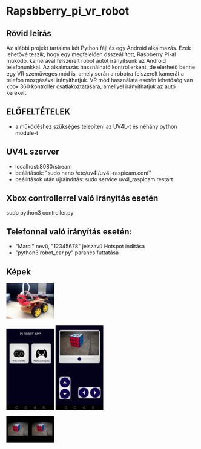 # Rapsbberry_pi_vr_robot

## Rövid leírás
Az alábbi projekt tartalma két Python fájl és egy Android alkalmazás. Ezek lehetővé teszik, hogy egy megfelelően összeállított, Raspberry Pi-al működő, kamerával felszerelt robot autót irányítsunk az Android telefonunkkal. Az alkalmazás használható kontrollerként, de elérhető benne egy VR szemüveges mód is, amely során a robotra felszerelt kamerát a telefon mozgásával irányíthatjuk. VR mód használata esetén lehetőség van xbox 360 kontroller csatlakoztatására, amellyel irányíthatjuk az autó kerekeit.

## ELŐFELTÉTELEK
- a működéshez szükséges telepíteni az UV4L-t és néhány python module-t

## UV4L szerver
- localhost:8080/stream
- beállítások: "sudo nano /etc/uv4l/uv4l-raspicam.conf"
- beállítások után újraindítás: sudo service uv4l_raspicam restart

## Xbox controllerrel való irányítás esetén
sudo python3 controller.py 

## Telefonnal való irányítás esetén:
- "Marci" nevű, "12345678" jelszavú Hotspot indítása
- "python3 robot_car.py" parancs futtatása

## Képek
<img src="https://raw.githubusercontent.com/marton1114/Rapsbberry_pi_vr_robot/main/robot.jpg" width="25%" height="25%"> 
<p float="left">
  <img src="https://raw.githubusercontent.com/marton1114/Rapsbberry_pi_vr_robot/main/menu.jpg" width="25%" height="25%"> 
  <img src="https://raw.githubusercontent.com/marton1114/Rapsbberry_pi_vr_robot/main/controller.jpg" width="25%" height="25%"> 
</p>
<img src="https://raw.githubusercontent.com/marton1114/Rapsbberry_pi_vr_robot/main/vr.jpg" width="25%" height="25%">
